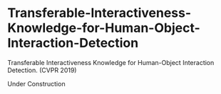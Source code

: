 # Transferable-Interactiveness-Knowledge-for-Human-Object-Interaction-Detection
Transferable Interactiveness Knowledge for Human-Object Interaction Detection. (CVPR 2019)

Under Construction

